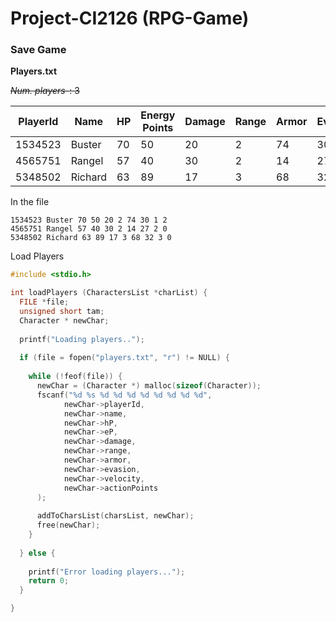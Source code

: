# Project-CI2126 (RPG-Game)  

### Save Game  

**Players.txt** 

~~_Num. players-_: 3~~

| PlayerId | Name | HP | Energy Points | Damage | Range | Armor | Evasion | Velocity | Action Points |
|----------|------|----|---------------|--------|-------|-------|---------|----------|---------------|
| 1534523  | Buster | 70 | 50 | 20 | 2 | 74 | 30 | 1 | 2 |
| 4565751  | Rangel | 57 | 40 | 30 | 2 | 14 | 27 | 2 | 0 |
| 5348502  | Richard | 63 | 89 | 17 | 3 | 68 | 32 | 3 | 0 |

In the file

```
1534523 Buster 70 50 20 2 74 30 1 2
4565751 Rangel 57 40 30 2 14 27 2 0
5348502 Richard 63 89 17 3 68 32 3 0
```
Load Players

```C
#include <stdio.h>

int loadPlayers (CharactersList *charList) {
  FILE *file;
  unsigned short tam;
  Character * newChar;
  
  printf("Loading players..");
  
  if (file = fopen("players.txt", "r") != NULL) {
  
    while (!feof(file)) {
      newChar = (Character *) malloc(sizeof(Character));
      fscanf("%d %s %d %d %d %d %d %d %d %d", 
            newChar->playerId,
            newChar->name,
            newChar->hP,
            newChar->eP,
            newChar->damage,
            newChar->range,
            newChar->armor,
            newChar->evasion,
            newChar->velocity,
            newChar->actionPoints
      );
      
      addToCharsList(charsList, newChar);
      free(newChar);
    }
    
  } else {
  
    printf("Error loading players...");
    return 0;
  }

}


```